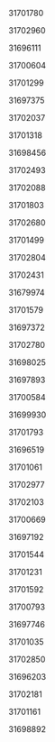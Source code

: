 31701780

31702960

31696111

31700604

31701299

31697375

31702037

31701318

31698456

31702493

31702088

31701803

31702680

31701499

31702804

31702431

31679974

31701579

31697372

31702780

31698025

31697893

31700584

31699930

31701793

31696519

31701061

31702977

31702103

31700669

31697192

31701544

31701231

31701592

31700793

31697746

31701035

31702850

31696203

31702181

31701161

31698892

